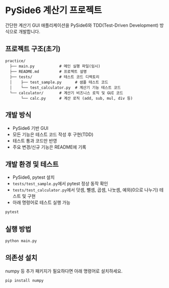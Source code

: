 # PySide6 계산기 프로젝트

간단한 계산기 GUI 애플리케이션을 PySide6와 TDD(Test-Driven Development) 방식으로 개발합니다.

## 프로젝트 구조(초기)

```
practice/
  ├── main.py           # 메인 실행 파일(임시)
  ├── README.md         # 프로젝트 설명
  ├── tests/            # 테스트 코드 디렉토리
  │    ├── test_sample.py      # 샘플 테스트 코드
  │    └── test_calculator.py  # 계산기 기능 테스트 코드
  └── calculator/       # 계산기 비즈니스 로직 및 GUI 코드
       └── calc.py      # 계산 로직 (add, sub, mul, div 등)
```

## 개발 방식
- PySide6 기반 GUI
- 모든 기능은 테스트 코드 작성 후 구현(TDD)
- 테스트 통과 코드만 반영
- 주요 변경/신규 기능은 README에 기록

## 개발 환경 및 테스트
- PySide6, pytest 설치
- `tests/test_sample.py`에서 pytest 정상 동작 확인
- `tests/test_calculator.py`에서 덧셈, 뺄셈, 곱셈, 나눗셈, 예외(0으로 나누기) 테스트 및 구현
- 아래 명령어로 테스트 실행 가능

```bash
pytest
```

## 실행 방법

```bash
python main.py
```

## 의존성 설치

numpy 등 추가 패키지가 필요하다면 아래 명령어로 설치하세요.

```bash
pip install numpy
```